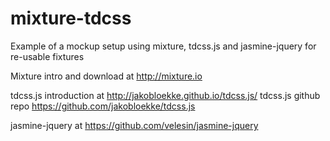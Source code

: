 mixture-tdcss
=============

Example of a mockup setup using mixture, tdcss.js and jasmine-jquery for re-usable fixtures

Mixture intro and download at http://mixture.io

tdcss.js introduction at http://jakobloekke.github.io/tdcss.js/
tdcss.js github repo https://github.com/jakobloekke/tdcss.js

jasmine-jquery at https://github.com/velesin/jasmine-jquery
